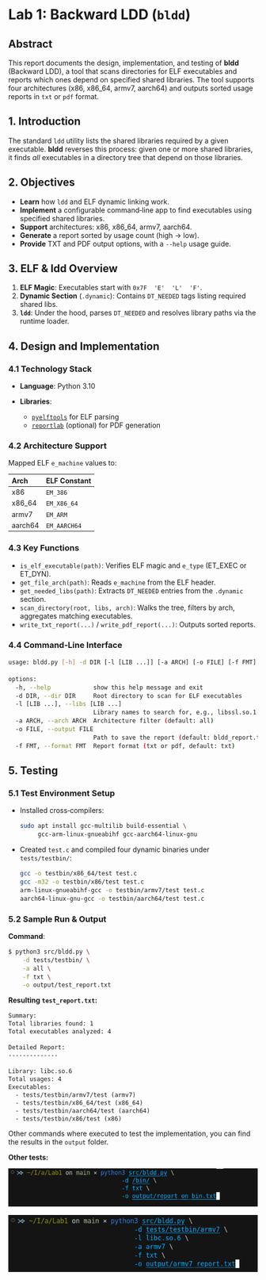 
# Lab 1: Backward LDD (`bldd`)

## Abstract

This report documents the design, implementation, and testing of **bldd** (Backward LDD), a tool that scans directories for ELF executables and reports which ones depend on specified shared libraries. The tool supports four architectures (x86, x86\_64, armv7, aarch64) and outputs sorted usage reports in `txt` or `pdf` format.

## 1. Introduction

The standard `ldd` utility lists the shared libraries required by a given executable. **bldd** reverses this process: given one or more shared libraries, it finds *all* executables in a directory tree that depend on those libraries.

## 2. Objectives

* **Learn** how `ldd` and ELF dynamic linking work.
* **Implement** a configurable command‑line app to find executables using specified shared libraries.
* **Support** architectures: x86, x86\_64, armv7, aarch64.
* **Generate** a report sorted by usage count (high → low).
* **Provide** TXT and PDF output options, with a `--help` usage guide.

## 3. ELF & ldd Overview

1. **ELF Magic**: Executables start with `0x7F  'E'  'L'  'F'`.
2. **Dynamic Section** (`.dynamic`): Contains `DT_NEEDED` tags listing required shared libs.
3. **`ldd`**: Under the hood, parses `DT_NEEDED` and resolves library paths via the runtime loader.

## 4. Design and Implementation

### 4.1 Technology Stack

* **Language**: Python 3.10
* **Libraries**:

  * [`pyelftools`](https://github.com/eliben/pyelftools) for ELF parsing
  * [`reportlab`](https://www.reportlab.com/) (optional) for PDF generation

### 4.2 Architecture Support

Mapped ELF `e_machine` values to:

| Arch    | ELF Constant |
| :------ | :----------- |
| x86     | `EM_386`     |
| x86\_64 | `EM_X86_64`  |
| armv7   | `EM_ARM`     |
| aarch64 | `EM_AARCH64` |

### 4.3 Key Functions

* `is_elf_executable(path)`: Verifies ELF magic and `e_type` (ET\_EXEC or ET\_DYN).
* `get_file_arch(path)`: Reads `e_machine` from the ELF header.
* `get_needed_libs(path)`: Extracts `DT_NEEDED` entries from the `.dynamic` section.
* `scan_directory(root, libs, arch)`: Walks the tree, filters by arch, aggregates matching executables.
* `write_txt_report(...)` / `write_pdf_report(...)`: Outputs sorted reports.

### 4.4 Command‑Line Interface

```bash
usage: bldd.py [-h] -d DIR [-l [LIB ...]] [-a ARCH] [-o FILE] [-f FMT]

options:
  -h, --help            show this help message and exit
  -d DIR, --dir DIR     Root directory to scan for ELF executables
  -l [LIB ...], --libs [LIB ...]
                        Library names to search for, e.g., libssl.so.1.1. If not specified, all libraries will be reported.
  -a ARCH, --arch ARCH  Architecture filter (default: all)
  -o FILE, --output FILE
                        Path to save the report (default: bldd_report.txt)
  -f FMT, --format FMT  Report format (txt or pdf, default: txt)
```

## 5. Testing

### 5.1 Test Environment Setup

* Installed cross‑compilers:

  ```bash
  sudo apt install gcc-multilib build-essential \
       gcc-arm-linux-gnueabihf gcc-aarch64-linux-gnu
  ```
* Created `test.c` and compiled four dynamic binaries under `tests/testbin/`:

  ```bash
  gcc -o testbin/x86_64/test test.c
  gcc -m32 -o testbin/x86/test test.c
  arm-linux-gnueabihf-gcc -o testbin/armv7/test test.c
  aarch64-linux-gnu-gcc -o testbin/aarch64/test test.c
  ```

### 5.2 Sample Run & Output

**Command**:

```bash
$ python3 src/bldd.py \
    -d tests/testbin/ \
    -a all \
    -f txt \
    -o output/test_report.txt
```

**Resulting `test_report.txt`:**

```
Summary:
Total libraries found: 1
Total executables analyzed: 4

Detailed Report:
--------------

Library: libc.so.6
Total usages: 4
Executables:
  - tests/testbin/armv7/test (armv7)
  - tests/testbin/x86_64/test (x86_64)
  - tests/testbin/aarch64/test (aarch64)
  - tests/testbin/x86/test (x86)
```

Other commands where executed to test the implementation, you can find the results in the `output` folder.

**Other tests:**

![Screenshot of report](screenshots/report_on_bin.png)

![Screenshot of report](screenshots/armv7_report.png)
